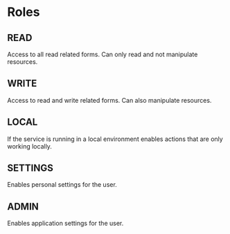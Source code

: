 
# Roles

## READ

Access to all read related forms. Can only read and not
manipulate resources.

## WRITE

Access to read and write related forms. Can also manipulate
resources.

## LOCAL

If the service is running in a local environment enables
actions that are only working locally.

## SETTINGS

Enables personal settings for the user.

## ADMIN

Enables application settings for the user.
